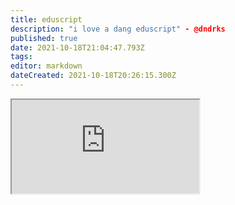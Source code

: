```yaml
---
title: eduscript
description: "i love a dang eduscript" - @dndrks
published: true
date: 2021-10-18T21:04:47.793Z
tags: 
editor: markdown
dateCreated: 2021-10-18T20:26:15.300Z
---
```


<iframe src="https://p3r7.github.io/norns-gallery-render/?category=eduscript"id="gallery-iframe"></iframe>